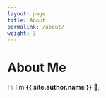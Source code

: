 ```yaml
---
layout: page
title: About
permalink: /about/
weight: 3
---
```


# **About Me**

Hi I'm **{{ site.author.name }}** :wave:,<br>


<!-- <div class="row">
{% include about/skills.html title="Programming Skills" source=site.data.programming-skills %}
{% include about/skills.html title="Other Skills" source=site.data.other-skills %}
</div>

<div class="row">
{% include about/timeline.html %}
</div> -->